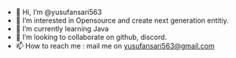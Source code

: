 - 👋 Hi, I’m @yusufansari563
- 👀 I’m interested in Opensource and create next generation entitiy.
- 🌱 I’m currently learning Java
- 💞️ I’m looking to collaborate on github, discord.
- 📫 How to reach me : mail me on yusufansari563@gmail.com

<!---
yusufansari563/yusufansari563 is a ✨ special ✨ repository because its `README.md` (this file) appears on your GitHub profile.
You can click the Preview link to take a look at your changes.
--->
